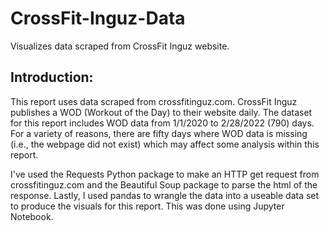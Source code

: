 # CrossFit-Inguz-Data
Visualizes data scraped from CrossFit Inguz website.

## Introduction:

This report uses data scraped from crossfitinguz.com. CrossFit Inguz publishes a WOD (Workout of the Day) to their website daily. The dataset for this report includes WOD data from 1/1/2020 to 2/28/2022 (790) days. For a variety of reasons, there are fifty days where WOD data is missing (i.e., the webpage did not exist) which may affect some analysis within this report.



I've used the Requests Python package to make an HTTP get request from crossfitinguz.com and the Beautiful Soup package to parse the html of the response. Lastly, I used pandas to wrangle the data into a useable data set to produce the visuals for this report. This was done using Jupyter Notebook.
